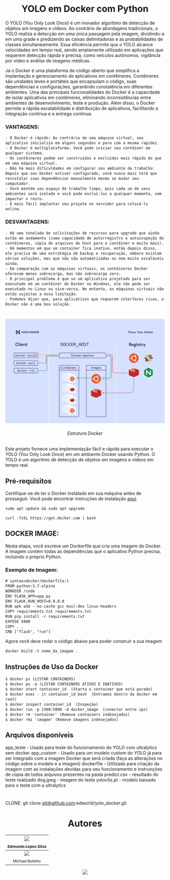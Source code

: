 <h1 align="center"> YOLO em Docker com Python </h1>

O YOLO (You Only Look Once) é um inovador algoritmo de detecção de objetos em imagens e vídeos. Ao contrário de abordagens tradicionais, o YOLO realiza a detecção em uma única passagem pela imagem, dividindo-a em uma grade e predizendo as caixas delimitadoras e as probabilidades de classes simultaneamente. Essa eficiência permite que o YOLO alcance velocidades em tempo real, sendo amplamente utilizado em aplicações que requerem detecção rápida e precisa, como veículos autônomos, vigilância por vídeo e análise de imagens médicas.

Já o Docker é uma plataforma de código aberto que simplifica a implantação e gerenciamento de aplicativos em contêineres. Contêineres são unidades leves e portáteis que encapsulam o código, suas dependências e configurações, garantindo consistência em diferentes ambientes. Uma das principais funcionalidades do Docker é a capacidade de isolar aplicativos em contêineres, eliminando inconsistências entre ambientes de desenvolvimento, teste e produção. Além disso, o Docker permite a rápida escalabilidade e distribuição de aplicativos, facilitando a integração contínua e a entrega contínua.

### VANTAGENS:
	
	- O Docker é rápido: Ao contrário de uma máquina virtual, seu aplicativo inicializa em alguns segundos e para com a mesma rapidez.
	- O Docker é multiplataforma: Você pode iniciar seu contêiner em qualquer sistema.
	- Os contêineres podem ser construídos e excluídos mais rápido do que em uma máquina virtual.
	- Não há mais dificuldades em configurar seu ambiente de trabalho: Depois que seu Docker estiver configurado, você nunca mais terá que reinstalar suas dependências manualmente mesmo se mudar seu computador.
	- Você mantém seu espaço de trabalho limpo, pois cada um de seus ambientes será isolado e você pode excluí-los a qualquer momento, sem impactar o resto.
	- É mais fácil implantar seu projeto no servidor para colocá-lo online.

### DESVANTAGENS:
	
	- Há uma tonelada de solicitações de recursos para upgrade que ainda estão em andamento (como capacidade de autorregistro e autoinspeção de contêineres, cópia de arquivos do host para o contêiner e muito mais).
	- Há momentos em que um container fica inativo, então depois disso, ele precisa de uma estratégia de backup e recuperação, embora existam várias soluções, mas que não são automatizadas ou nem muito escaláveis ainda.
	- Em comparação com as máquinas virtuais, os contêineres Docker oferecem menos sobrecarga, mas não sobrecarga zero.
	- O principal problema é que se um aplicativo projetado para ser executado em um contêiner do Docker no Windows, ele não pode ser executado no Linux ou vice-versa. No entanto, as máquinas virtuais não estão sujeitas a essa limitação.
	- Podemos dizer que, para aplicativos que requerem interfaces ricas, o Docker não é uma boa solução.

<h1 align="center">  </h1>
<p align="center">
<img width="900", img src="https://github.com/edworId/yolo_docker/blob/main/Estrutura%20Docker.jpeg"/>
</p>

<h6 align="center"> Estrutura Docker </h6>

Este projeto fornece uma implementação fácil e rápida para executar o YOLO (You Only Look Once) em um ambiente Docker usando Python. O YOLO é um algoritmo de detecção de objetos em imagens e vídeos em tempo real.

## Pré-requisitos

Certifique-se de ter o Docker instalado em sua máquina antes de prosseguir. Você pode encontrar instruções de instalação [aqui](https://docs.docker.com/get-docker/).

```
sudo apt update && sudo apt upgrade
```
```
curl -fsSL https://get.docker.com | bash
```

## DOCKER IMAGE: 
Nesta etapa, você escreve um Dockerfile que cria uma imagem do Docker. A imagem contém todas as dependências que o aplicativo Python precisa, incluindo o próprio Python.

### Exemplo de Imagem:

```
# syntax=docker/dockerfile:1
FROM python:3.7-alpine
WORKDIR /code
ENV FLASK_APP=app.py
ENV FLASK_RUN_HOST=0.0.0.0
RUN apk add --no-cache gcc musl-dev linux-headers
COPY requirements.txt requirements.txt
RUN pip install -r requirements.txt
EXPOSE 5000
COPY . .
CMD ["flask", "run"]
```

Agora você deve rodar o código abaixo para poder construir a sua imagem

```
docker build -t nome_da_imagem .
```

## Instruções de Uso da Docker

```
$ docker ps (LISTAR CONTAINERS)
$ docker ps -a (LISTAR CONTAINERS ATIVOS E INATIVOS)
$ docker start container_id  (Starta o container que está parado) 
$ docker exec - it container_id bash  (Entramos dentro da docker em root)
$ docker inspect container_id  (Inspeção)
$ docker run -p 2300:5000 -d docker_image  (conectar entre ips)
$ docker rm 'container' (Remove containers indesejados)
$ docker rmi 'imagem' (Remove imagens indesejados)
```



## Arquivos disponíveis

app_teste - Usado para teste do funcionamento do YOLO com ultralytics sem docker
app_custom - Usado para um modelo custom do YOLO já para ser integrado com a imagem Docker que será criada (faça as alterações no código sobre o modelo e a imagem)
dockerfile - Utilizado para criação da imagem com as instalações devidas para seu funcionamento e instrunções de cópia de todos arquivos presentes na pasta
predict.csv - resultado do teste realizado
dog.jpeg - imagem do teste
yolov5s.pt - modelo baixado para o teste com a ultralytics 

    
<h1 align="center">  </h1>

CLONE: git clone git@github.com:edworId/yolo_docker.git

<h1 align="center"> Autores </h1>

| [<img src="https://avatars.githubusercontent.com/u/110691832?s=400&u=e671447386d38975c165bff78b715ea80549c069&v=4" width=115><br><sub>Edmundo Lopes Silva</sub>](https://github.com/edworId) |  
| :---: |      
| [<img src="https://avatars.githubusercontent.com/u/70495992?s=400&u=08519f58327d4fe11229ea8fc47b9d2d1be689a5&v=4" width=115><br><sub>Michael Botelho</sub>](https://github.com/michaelbs09) |  

<p align="center">
<img src="https://img.shields.io/badge/Python-14354C?style=for-the-badge&logo=python&logoColor=white"/>
</p>
